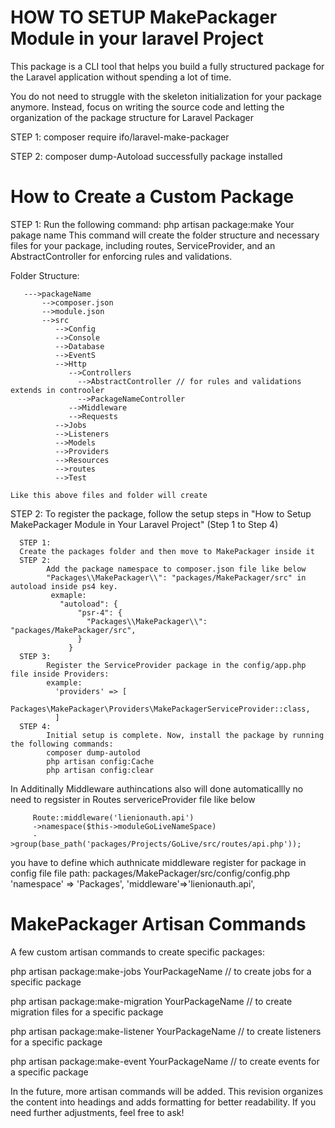 # HOW TO SETUP MakePackager Module in your laravel Project
This package is a CLI tool that helps you build a fully structured package for the Laravel application without spending a lot of time.

You do not need to struggle with the skeleton initialization for your package anymore. Instead, focus on writing the source code and letting the organization of the package structure for Laravel Packager

STEP 1: composer require ifo/laravel-make-packager

STEP 2: composer dump-Autoload
successfully package installed

# How to Create a Custom Package

STEP 1:
      Run the following command:
      php artisan package:make Your pakage name
      This command will create the folder structure and necessary files for your package, including routes, ServiceProvider, and an AbstractController for enforcing rules and validations.

Folder Structure:

       --->packageName
           -->composer.json
           -->module.json
           -->src
              -->Config
              -->Console
              -->Database
              -->EventS
              -->Http
                 -->Controllers
                   -->AbstractController // for rules and validations extends in controoler
                   -->PackageNameController
                 -->Middleware
                 -->Requests
              -->Jobs
              -->Listeners
              -->Models
              -->Providers
              -->Resources
              -->routes
              -->Test

    Like this above files and folder will create
  STEP 2:
      To register the package, follow the setup steps in "How to Setup MakePackager Module in Your Laravel Project" (Step 1 to Step 4)

      STEP 1:
      Create the packages folder and then move to MakePackager inside it
      STEP 2:
            Add the package namespace to composer.json file like below
            "Packages\\MakePackager\\": "packages/MakePackager/src" in autoload inside ps4 key.
             exmaple:  
               "autoload": {
                   "psr-4": {
                     "Packages\\MakePackager\\": "packages/MakePackager/src",
                   }
                 }
      STEP 3:
            Register the ServiceProvider package in the config/app.php file inside Providers:
            example:    
              'providers' => [
                Packages\MakePackager\Providers\MakePackagerServiceProvider::class,
              ]
      STEP 4:
            Initial setup is complete. Now, install the package by running the following commands:
            composer dump-autolod
            php artisan config:Cache
            php artisan config:clear
  In Additinally Middleware authincations also will done automaticallly no need to regsister in Routes servericeProvider file
   like below

         Route::middleware('lienionauth.api')
         ->namespace($this->moduleGoLiveNameSpace)
         ->group(base_path('packages/Projects/GoLive/src/routes/api.php'));
you have to define which authnicate middleware register for package in config file
file path: packages/MakePackager/src/config/config.php
'namespace' => 'Packages',
'middleware'=>'lienionauth.api',


# MakePackager Artisan Commands

A few custom artisan commands to create specific packages:


 php artisan package:make-jobs YourPackageName // to create jobs for a specific package
 
 php artisan package:make-migration YourPackageName // to create migration files for a specific package
 
 php artisan package:make-listener YourPackageName // to create listeners for a specific package
 
 php artisan package:make-event YourPackageName // to create events for a specific package

In the future, more artisan commands will be added.
This revision organizes the content into headings and adds formatting for better readability. If you need further adjustments, feel free to ask!
